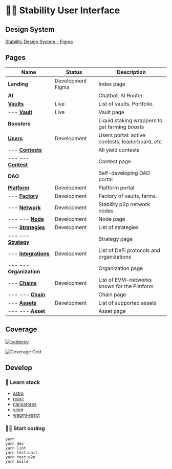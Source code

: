 # 👩‍🚀 Stability User Interface

## Design System

[Stability Design System - Figma](https://www.figma.com/design/jstG6d7opvG4MCahqhlgiR/Stability-Design-System)

## Pages

| Name                                                                                                                | Status            | Description                                     |
| ------------------------------------------------------------------------------------------------------------------- | ----------------- | ----------------------------------------------- |
| **Landing**                                                                                                         | Development Figma | Index page                                      |
| **AI**                                                                                                              |                   | Chatbot. AI Router.                             |
| [**Vaults**](https://stability.farm/)                                                                               | Live              | List of vaults. Portfolio.                      |
| --- [**Vault**](https://stability.farm/vault/137/0xe319afa4d638f71400d4c7d60d90b0c227a5af48)                        | Live              | Vault page                                      |
| **Boosters**                                                                                                        |                   | Liquid staking wrappers to get farming boosts   |
| [**Users**](https://stability.farm/users)                                                                           | Development       | Users portal: active contests, leaderboard, etc |
| --- [**Contests**](https://stability.farm/contests)                                                                 |                   | All yield contests                              |
| --- --- [**Contest**](https://stability.farm/contests/d1)                                                           |                   | Contest page                                    |
| **DAO**                                                                                                             |                   | Self-developing DAO portal                      |
| [**Platform**](https://stability.farm/platform)                                                                     | Development       | Platform portal                                 |
| --- [**Factory**](https://stability.farm/factory)                                                                   | Development       | Factory of vaults, farms.                       |
| --- [**Network**](https://stability.farm/network)                                                                   | Development       | Stability p2p network nodes                     |
| --- --- [**Node**](https://stability.farm/network/6e9a70eb6628e1295772218defdf254ce3200890cb16cc588c4dab5000972edd) | Development       | Node page                                       |
| --- [**Strategies**](https://stability.farm/strategies)                                                             | Development       | List of strategies                              |
| --- --- [**Strategy**](https://stability.farm/strategies/qsmf)                                                      |                   | Strategy page                                   |
| --- [**Integrations**](https://stability.farm/integrations)                                                         | Development       | List of DeFi protocols and organizations        |
| --- --- **Organization**                                                                                            |                   | Organization page                               |
| --- [**Chains**](https://stability.farm/chains)                                                                     | Development       | List of EVM-networks known for the Platform     |
| --- --- [**Chain**](https://stability.farm/chains/137)                                                              |                   | Chain page                                      |
| --- [**Assets**](https://stability.farm/assets)                                                                     | Development       | List of supported assets                        |
| --- --- **Asset**                                                                                                   |                   | Asset page                                      |

## Coverage

[![codecov](https://codecov.io/gh/stabilitydao/stability-ui/graph/badge.svg?token=ER8QCFAF8C)](https://codecov.io/gh/stabilitydao/stability-ui)

![Coverage Grid](https://codecov.io/gh/stabilitydao/stability-ui/graphs/tree.svg?token=ER8QCFAF8C)

## Develop

### 👀 Learn stack

- [astro](https://docs.astro.build/en/getting-started/)
- [react](https://react.dev/)
- [nanostores](https://github.com/nanostores/nanostores)
- [viem](https://viem.sh/docs/getting-started.html)
- [wagmi-react](https://wagmi.sh/react/getting-started)

### 🧑‍🚀 Start coding

```
yarn
yarn dev
yarn lint
yarn test:unit
yarn test:e2e
yarn build
```
